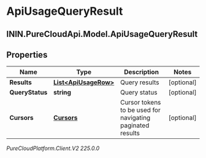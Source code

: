 # ApiUsageQueryResult

## ININ.PureCloudApi.Model.ApiUsageQueryResult

## Properties

|Name | Type | Description | Notes|
|------------ | ------------- | ------------- | -------------|
| **Results** | [**List&lt;ApiUsageRow&gt;**](ApiUsageRow) | Query results | [optional] |
| **QueryStatus** | **string** | Query status | [optional] |
| **Cursors** | [**Cursors**](Cursors) | Cursor tokens to be used for navigating paginated results | [optional] |



_PureCloudPlatform.Client.V2 225.0.0_
